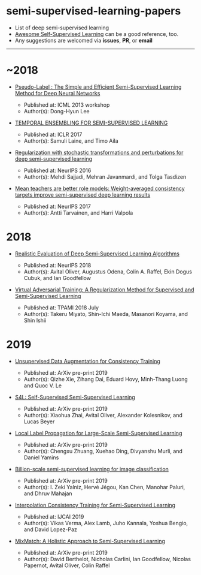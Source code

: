 # semi-supervised-learning-papers

- List of deep semi-supervised learning
- [Awesome Self-Supervised Learning](https://github.com/jason718/awesome-self-supervised-learning) can be a good reference, too.
- Any suggestions are welcomed via **issues**, **PR**, or **email**

---

# ~2018

- [Pseudo-Label : The Simple and Efficient Semi-Supervised Learning Method for Deep Neural Networks](http://deeplearning.net/wp-content/uploads/2013/03/pseudo_label_final.pdf)
  - Published at: ICML 2013 workshop
  - Author(s): Dong-Hyun Lee
  
- [TEMPORAL ENSEMBLING FOR SEMI-SUPERVISED LEARNING](https://openreview.net/pdf?id=BJ6oOfqge)
  - Published at: ICLR 2017
  - Author(s): Samuli Laine, and Timo Aila
  
- [Regularization with stochastic transformations and perturbations for deep semi-supervised learning](https://pdfs.semanticscholar.org/72f8/46c56338841f5e0cd6e1cdf9bb9c13be0d64.pdf)
  - Published at: NeurIPS 2016
  - Author(s): Mehdi Sajjadi, Mehran Javanmardi, and Tolga Tasdizen
  
- [Mean teachers are better role models: Weight-averaged consistency targets improve semi-supervised deep learning results](https://papers.nips.cc/paper/6719-mean-teachers-are-better-role-models-weight-averaged-consistency-targets-improve-semi-supervised-deep-learning-results.pdf)
  - Published at: NeurIPS 2017
  - Author(s): Antti Tarvainen, and Harri Valpola

# 2018

- [Realistic Evaluation of Deep Semi-Supervised Learning Algorithms](https://papers.nips.cc/paper/7585-realistic-evaluation-of-deep-semi-supervised-learning-algorithms)
  - Published at: NeurIPS 2018
  - Author(s): Avital Oliver, Augustus Odena, Colin A. Raffel, Ekin Dogus Cubuk, and Ian Goodfellow

- [Virtual Adversarial Training: A Regularization Method for Supervised and Semi-Supervised Learning](https://arxiv.org/pdf/1704.03976)
  - Published at: TPAMI 2018 July
  - Author(s): Takeru Miyato, Shin-Ichi Maeda, Masanori Koyama, and Shin Ishii

# 2019

- [Unsupervised Data Augmentation for Consistency Training](https://arxiv.org/pdf/1904.12848.pdf)
  - Published at: ArXiv pre-print 2019
  - Author(s): Qizhe Xie, Zihang Dai, Eduard Hovy, Minh-Thang Luong and Quoc V. Le
  
- [S4L: Self-Supervised Semi-Supervised Learning](https://arxiv.org/pdf/1905.03670.pdf)
  - Published at: ArXiv pre-print 2019
  - Author(s): Xiaohua Zhai, Avital Oliver, Alexander Kolesnikov, and Lucas Beyer
  
- [Local Label Propagation for Large-Scale Semi-Supervised Learning](https://arxiv.org/pdf/1905.11581.pdf)
  - Published at: ArXiv pre-print 2019
  - Author(s): Chengxu Zhuang, Xuehao Ding, Divyanshu Murli, and Daniel Yamins
  
- [Billion-scale semi-supervised learning for image classification](https://arxiv.org/pdf/1905.00546.pdf)
  - Published at: ArXiv pre-print 2019
  - Author(s): I. Zeki Yalniz, Hervé Jégou, Kan Chen, Manohar Paluri, and Dhruv Mahajan
  
- [Interpolation Consistency Training for Semi-Supervised Learning](https://arxiv.org/pdf/1903.03825.pdf)
  - Published at: IJCAI 2019
  - Author(s): Vikas Verma, Alex Lamb, Juho Kannala, Yoshua Bengio, and David Lopez-Paz
  
- [MixMatch: A Holistic Approach to Semi-Supervised Learning](https://arxiv.org/pdf/1905.02249.pdf)
  - Published at: ArXiv pre-print 2019
  - Author(s): David Berthelot, Nicholas Carlini, Ian Goodfellow, Nicolas Papernot, Avital Oliver, Colin Raffel
